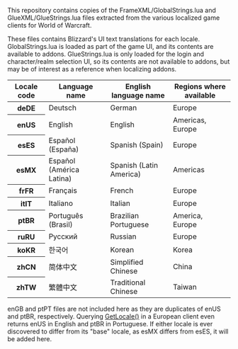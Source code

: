This repository contains copies of the FrameXML/GlobalStrings.lua and GlueXML/GlueStrings.lua files extracted from the various localized game clients for World of Warcraft.

These files contains Blizzard's UI text translations for each locale. GlobalStrings.lua is loaded as part of the game UI, and its contents are available to addons. GlueStrings.lua is only loaded for the login and character/realm selection UI, so its contents are not available to addons, but may be of interest as a reference when localizing addons.

<table>
	<thead>
		<tr><th scope="col">Locale code</th><th scope="col">Language name</th><th scope="col">English language name</th><th scope="col">Regions where available</th></tr>
	</thead>
	<tbody>
		<tr><th scope="row">deDE</th><td>Deutsch</td><td>German</td><td>Europe</td></tr>
		<tr><th scope="row">enUS</th><td>English</td><td>English</td><td>Americas, Europe</td></tr>
		<tr><th scope="row">esES</th><td>Español (España)</td><td>Spanish (Spain)</td><td>Europe</td></tr>
		<tr><th scope="row">esMX</th><td>Español (América Latina)</td><td>Spanish (Latin America)</td><td>Americas</td></tr>
		<tr><th scope="row">frFR</th><td>Français</td><td>French</td><td>Europe</td></tr>
		<tr><th scope="row">itIT</th><td>Italiano</td><td>Italian</td><td>Europe</td></tr>
		<tr><th scope="row">ptBR</th><td>Português (Brasil)</td><td>Brazilian Portuguese</td><td>America, Europe</td></tr>
		<tr><th scope="row">ruRU</th><td>Русский</td><td>Russian</td><td>Europe</td></tr>
		<tr><th scope="row">koKR</th><td>한국어</td><td>Korean</td><td>Korea</td></tr>
		<tr><th scope="row">zhCN</th><td>简体中文</td><td>Simplified Chinese</td><td>China</td></tr>
		<tr><th scope="row">zhTW</th><td>繁體中文</td><td>Traditional Chinese</td><td>Taiwan</td></tr>
	</tbody>
</table>

enGB and ptPT files are not included here as they are duplicates of enUS and ptBR, respectively. Querying [GetLocale()](http://www.wowpedia.org/API_GetLocale) in a European client even returns enUS in English and ptBR in Portuguese. If either locale is ever discovered to differ from its "base" locale, as esMX differs from esES, it will be added here.